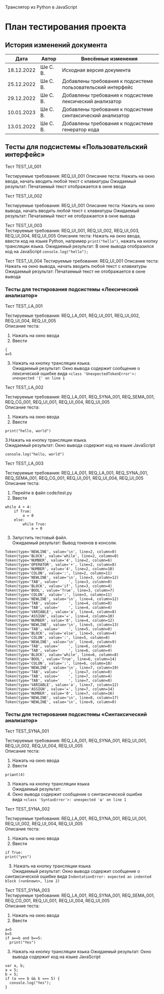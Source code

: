 Транслятор из Python в JavaScript

# План тестирования проекта

## История изменений документа

| Дата       | Автор         | Внесённые изменения       |
|------------|---------------|---------------------------|
| 18.12.2022 | Ше С. В. | Исходная версия документа |
| 25.12.2022 | Ше С. В. | Добавлены требования к подсистеме пользовательский интерфейс|
| 29.12.2022 | Ше С. В. | Добавлены требования к подсистеме лексический анализатор|
| 10.01.2023 | Ше С. В. | Добавлены требования к подсистеме синтаксический анализатор|
| 13.01.2022 | Ше С. В. | Добавлены требования к подсистеме генератор кода|

## Тесты для подсистемы «Пользовательский интерфейс»

Тест TEST_UI_001

Тестируемые требования: REQ_UI_001
Описание теста: Нажать на окно ввода, начать вводить любой текст с клавиатуры
Ожидаемый результат: Печатаемый текст отображается в окне ввода

Тест TEST_UI_002

Тестируемые требования: REQ_UI_001
Описание теста: Нажать на окно вывода, начать вводить любой текст с клавиатуры
Ожидаемый результат: Печатаемый текст не отображается в окне вывода

Тест TEST_UI_003  
Тестируемые требования: REQ_UI_001, REQ_UI_002, REQ_UI_003, REQ_UI_004,  REQ_UI_005
Описание теста: Нажать на окно ввода, ввести код на языке Python, например `print("hello")`, нажать на кнопку трансляции языка.
Ожидаемый результат: В окне вывода отобразился код на JavaScript `console.log("hello");`

Тест TEST_UI_004
Тестируемые требования: REQ_UI_001
Описание теста: Нажать на окно вывода, начать вводить любой текст с клавиатуры
Ожидаемый результат: Печатаемый текст не отображается в окне вывода

### **Тесты для тестирования подсистемы «Лексический анализатор»**

Тест TEST_LA_001  

Тестируемые требования: REQ_LA_001, REQ_UI_001, REQ_UI_002, REQ_UI_004, REQ_UI_005  
Описание теста:  
1. Нажать на окно ввода  
2. Ввести
```
{
a=5
```
3. Нажать на кнопку трансляции языка.  
 Ожидаемый результат: Окно вывода содержит сообщение о лексической ошибке вида `<class 'UnexpectedTokenError'>: unexpected '{' on line 1`

Тест TEST_LA_002  

Тестируемые требования: REQ_LA_001, REQ_SYNA_001, REQ_SEMA_001, REQ_CG_001, REQ_UI_001, REQ_UI_004, REQ_UI_005  
Описание теста:  
1. Нажать на окно ввода  
2. Ввести
```
print("hello, world")
```
3.Нажать на кнопку трансляции языка.  
Ожидаемый результат:  Окно вывода содержит код на языке JavaScript
```
console.log("hello, world")
```

Тест TEST_LA_003

Тестируемые требования: REQ_LA_001, REQ_LA_001, REQ_SYNA_001, REQ_SEMA_001, REQ_CG_001, REQ_UI_001, REQ_UI_004, REQ_UI_005  
Описание теста:  
1. Перейти в файл code/test.py
2. Ввести
```
while 4 + 4:  
    if True:
	    a = 0
	else:        
		while True:
			a = 0
```
3. Запустить тестовый файл.  
Ожидаемый результат:  Вывод токенов в консоли.
```
Token(type='NEWLINE', value='\n', line=2, column=0)
Token(type='BLOCK', value='while', line=2, column=0)
Token(type='NUMBER', value='4', line=2, column=6)
Token(type='OPERATOR', value='+', line=2, column=8)
Token(type='NUMBER', value='4', line=2, column=10)
Token(type='COLON', value=':', line=2, column=11)
Token(type='NEWLINE', value='\n', line=3, column=12)
Token(type='TAB', value='    ', line=3, column=0)
Token(type='BLOCK', value='if', line=3, column=4)
Token(type='BOOL', value='True', line=3, column=7)
Token(type='COLON', value=':', line=3, column=11)
Token(type='NEWLINE', value='\n', line=4, column=12)
Token(type='TAB', value='    ', line=4, column=0)
Token(type='TAB', value='    ', line=4, column=4)
Token(type='VARIABLE', value='a', line=4, column=8)
Token(type='ASSIGN', value='=', line=4, column=10)
Token(type='NUMBER', value='0', line=4, column=12)
Token(type='NEWLINE', value='\n', line=5, column=13)
Token(type='TAB', value='    ', line=5, column=0)
Token(type='BLOCK', value='else', line=5, column=4)
Token(type='COLON', value=':', line=5, column=8)
Token(type='NEWLINE', value='\n', line=6, column=9)
Token(type='TAB', value='    ', line=6, column=0)
Token(type='TAB', value='    ', line=6, column=4)
Token(type='BLOCK', value='while', line=6, column=8)
Token(type='BOOL', value='True', line=6, column=14)
Token(type='COLON', value=':', line=6, column=18)
Token(type='NEWLINE', value='\n', line=7, column=19)
Token(type='TAB', value='    ', line=7, column=0)
Token(type='TAB', value='    ', line=7, column=4)
Token(type='TAB', value='    ', line=7, column=8)
Token(type='VARIABLE', value='a', line=7, column=12)
Token(type='ASSIGN', value='=', line=7, column=14)
Token(type='NUMBER', value='0', line=7, column=16)
Token(type='NEWLINE', value='\n', line=8, column=17)
Token(type='NEWLINE', value='\n', line=9, column=0)
```
### **Тесты для тестирования подсистемы «Синтаксический анализатор»**

Тест TEST_SYNA_001  

Тестируемые требования: REQ_LA_001, REQ_SYNA_001, REQ_UI_001, REQ_UI_002, REQ_UI_004, REQ_UI_005  
Описание теста:  
1. Нажать на окно ввода  
2. Ввести

```
priшnt(4)
```

3. Нажать на кнопку трансляции языка  
Ожидаемый результат:  
1. Окно вывода содержит сообщение о синтаксической ошибке вида `<class 'SyntaxError'>: unexpected 'ш' on line 1`  

Тест TEST_SYNA_002  

Тестируемые требования: REQ_LA_001, REQ_SYNA_001, REQ_UI_001, REQ_UI_002, REQ_UI_004, REQ_UI_005  
Описание теста:  
1. Нажать на окно ввода  
2. Ввести
```
if True:
print("yes")  
```
   3. Нажать на кнопку трансляции языка  
      Ожидаемый результат: Окно вывода содержит сообщение о синтаксической ошибке вида `IndentationError: expected an indented block (<unknown>, line 2)`

Тест TEST_SYNA_003  
Тестируемые требования: REQ_LA_001, REQ_SYNA_001, REQ_SEMA_001, REQ_CG_001, REQ_UI_001, REQ_UI_004, REQ_UI_005  
Описание теста:  
1. Нажать на окно ввода  
2. Ввести
```
a=5
b=5
if a==b and b==5:
  print("Yes")
```
3. Нажать на кнопку трансляции языка 
Ожидаемый результат: Окно вывода содержит код на языке JavaScript
```
var a, b;
a = 5;
b = 5;
if (a === b && b === 5) {
  console.log("Yes");
}
```
